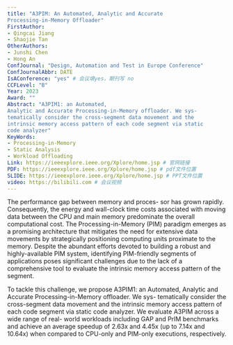 ```yaml
---
title: "A3PIM: An Automated, Analytic and Accurate
Processing-in-Memory Offloader"
FirstAuthor:
- Qingcai Jiang
- Shaojie Tan
OtherAuthors:
- Junshi Chen
- Hong An
ConfJournal: "Design, Automation and Test in Europe Conference"
ConfJournalAbbr: DATE
IsAConference: "yes" # 会议填yes，期刊写 no
CCFLevel: "B" 
Year: 2023
Award: ""
Abstract: "A3PIM1: an Automated,
Analytic and Accurate Processing-in-Memory offloader. We sys-
tematically consider the cross-segment data movement and the
intrinsic memory access pattern of each code segment via static
code analyzer"
KeyWords:
- Processing-in-Memory
- Static Analysis
- Workload Offloading
Link: https://ieeexplore.ieee.org/Xplore/home.jsp # 官网链接 
PDF: https://ieeexplore.ieee.org/Xplore/home.jsp # pdf文件位置
SLIDE: https://ieeexplore.ieee.org/Xplore/home.jsp # PPT文件位置
video: https://bilibili.com # 会议视频
---
```


The performance gap between memory and proces-
sor has grown rapidly. Consequently, the energy and wall-clock
time costs associated with moving data between the CPU and
main memory predominate the overall computational cost. The
Processing-in-Memory (PIM) paradigm emerges as a promising
architecture that mitigates the need for extensive data movements
by strategically positioning computing units proximate to the
memory. Despite the abundant efforts devoted to building a
robust and highly-available PIM system, identifying PIM-friendly
segments of applications poses significant challenges due to the
lack of a comprehensive tool to evaluate the intrinsic memory
access pattern of the segment.

To tackle this challenge, we propose A3PIM1: an Automated,
Analytic and Accurate Processing-in-Memory offloader. We sys-
tematically consider the cross-segment data movement and the
intrinsic memory access pattern of each code segment via static
code analyzer. We evaluate A3PIM across a wide range of real-
world workloads including GAP and PrIM benchmarks and
achieve an average speedup of 2.63x and 4.45x (up to 7.14x and
10.64x) when compared to CPU-only and PIM-only executions,
respectively.